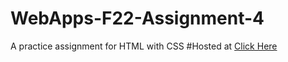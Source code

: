 # WebApps-F22-Assignment-4
A practice assignment for HTML with CSS
#Hosted at [Click Here](https://44-563-web-apps-f22.github.io/44563-webapps-assignment-4-SowmyaReddy513/opera.html)
